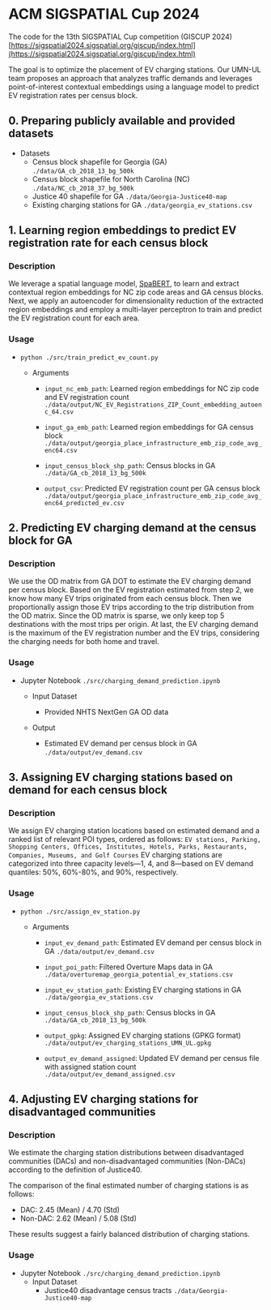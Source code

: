 # ACM SIGSPATIAL Cup 2024

The code for the 13th SIGSPATIAL Cup competition (GISCUP 2024) [https://sigspatial2024.sigspatial.org/giscup/index.html](https://sigspatial2024.sigspatial.org/giscup/index.html)

The goal is to optimize the placement of EV charging stations. Our UMN-UL team proposes an approach that analyzes traffic demands and leverages point-of-interest contextual embeddings using a language model to predict EV registration rates per census block. 


## 0. Preparing publicly available and provided datasets
- Datasets
  - Census block shapefile for Georgia (GA)
  `./data/GA_cb_2018_13_bg_500k`
  - Census block shapefile for North Carolina (NC)
  `./data/NC_cb_2018_37_bg_500k`
  - Justice 40 shapefile for GA
  `./data/Georgia-Justice40-map`
  - Existing charging stations for GA
  `./data/georgia_ev_stations.csv`


## 1. Learning region embeddings to predict EV registration rate for each census block
### Description

We leverage a spatial language model, [SpaBERT](https://github.com/knowledge-computing/spabert), to learn and extract contextual region embeddings for NC zip code areas and GA census blocks. Next, we apply an autoencoder for dimensionality reduction of the extracted region embeddings and employ a multi-layer perceptron to train and predict the EV registration count for each area.

### Usage

- `python ./src/train_predict_ev_count.py`

  - Arguments
    - `input_nc_emb_path`: Learned region embeddings for NC zip code and EV registration count `./data/output/NC_EV_Registrations_ZIP_Count_embedding_autoenc_64.csv`

    - `input_ga_emb_path`: Learned region embeddings for GA census block `./data/output/georgia_place_infrastructure_emb_zip_code_avg_enc64.csv`

    - `input_census_block_shp_path`: Census blocks in GA `./data/GA_cb_2018_13_bg_500k`

    - `output_csv`: Predicted EV registration count per GA census block `./data/output/georgia_place_infrastructure_emb_zip_code_avg_enc64_predicted_ev.csv`


## 2. Predicting EV charging demand at the census block for GA

### Description
We use the OD matrix from GA DOT to estimate the EV charging demand per census block. Based on the EV registration estimated from step 2, we know how many EV trips originated from each census block. Then we proportionally assign those EV trips according to the trip distribution from the OD matrix. Since the OD matrix is sparse, we only keep top 5 destinations with the most trips per origin. At last, the EV charging demand is the maximum of the EV registration number and the EV trips, considering the charging needs for both home and travel.  

### Usage  
- Jupyter Notebook `./src/charging_demand_prediction.ipynb`
  - Input Dataset
    - Provided NHTS NextGen GA OD data

  - Output
    - Estimated EV demand per census block in GA `./data/output/ev_demand.csv`


## 3. Assigning EV charging stations based on demand for each census block

### Description
We assign EV charging station locations based on estimated demand and a ranked list of relevant POI types, ordered as follows: `EV stations, Parking, Shopping Centers, Offices, Institutes, Hotels, Parks, Restaurants, Companies, Museums, and Golf Courses` EV charging stations are categorized into three capacity levels—1, 4, and 8—based on EV demand quantiles: 50%, 60%-80%, and 90%, respectively. 

### Usage

- `python ./src/assign_ev_station.py`

  - Arguments
    - `input_ev_demand_path`: Estimated EV demand per census block in GA `./data/output/ev_demand.csv`

    - `input_poi_path`: Filtered Overture Maps data in GA `./data/overturemap_georgia_potential_ev_stations.csv`

    - `input_ev_station_path`: Existing EV charging stations in GA `./data/georgia_ev_stations.csv`

    - `input_census_block_shp_path`: Census blocks in GA `./data/GA_cb_2018_13_bg_500k`

    - `output_gpkg`: Assigned EV charging stations (GPKG format) `./data/output/ev_charging_stations_UMN_UL.gpkg`

    - `output_ev_demand_assigned`: Updated EV demand per census file with assigned station count `./data/output/ev_demand_assigned.csv`


## 4. Adjusting EV charging stations for disadvantaged communities

### Description
We estimate the charging station distributions between disadvantaged communities (DACs) and non-disadvantaged communities (Non-DACs) according to the definition of Justice40. 

The comparison of the final estimated number of charging stations is as follows:

- DAC: 2.45 (Mean) / 4.70 (Std)
- Non-DAC: 2.62 (Mean) / 5.08 (Std)

These results suggest a fairly balanced distribution of charging stations.

### Usage
- Jupyter Notebook `./src/charging_demand_prediction.ipynb`
  - Input Dataset
    - Justice40 disadvantage census tracts `./data/Georgia-Justice40-map`



